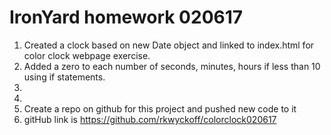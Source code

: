 # IronYard homework 020617
1. Created a clock based on new Date object and linked to index.html for color clock webpage exercise.
2. Added a zero to each number of seconds, minutes, hours if less than 10 using if statements.
3.
4.
5. Create a repo on github for this project and pushed new code to it
6. gitHub link is https://github.com/rkwyckoff/colorclock020617
